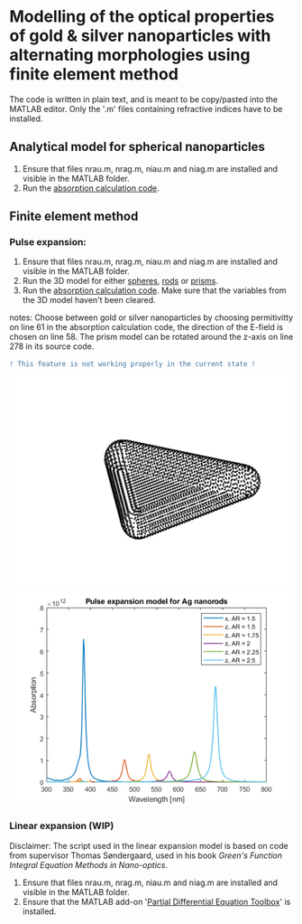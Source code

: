 # Modelling of the optical properties of gold & silver nanoparticles with alternating morphologies using finite element method
The code is written in plain text, and is meant to be copy/pasted into the MATLAB editor. Only the '.m' files containing refractive indices have to be installed.
## Analytical model for spherical nanoparticles
  1. Ensure that files nrau.m, nrag.m, niau.m and niag.m are installed and visible in the MATLAB folder.
  2. Run the [absorption calculation code](https://github.com/Lasseb200/P3/blob/main/MATLAB%20Analytical%20model%20for%20spherical%20nanoparticles).
## Finite element method
### Pulse expansion:
  1. Ensure that files nrau.m, nrag.m, niau.m and niag.m are installed and visible in the MATLAB folder.
  2. Run the 3D model for either [spheres](https://github.com/Lasseb200/P3/blob/main/MATLAB-finite-element-method/Pulse%20expansion/Sphere%20point%20model%20with%20normal%20vectors%20and%20area%20calculations), [rods](https://github.com/Lasseb200/P3/blob/main/MATLAB-finite-element-method/Pulse%20expansion/Rod%20point%20model%20with%20normal%20vectors%20and%20area%20calculations) or [prisms](https://github.com/Lasseb200/P3/blob/main/MATLAB-finite-element-method/Pulse%20expansion/Prism%20point%20model%20with%20normal%20vectors%20and%20area%20calculations).
  3. Run the [absorption calculation code](https://github.com/Lasseb200/P3/blob/main/MATLAB-finite-element-method/Pulse%20expansion/Calculation%20and%20plot%20of%20absorption%20cross%20section). Make sure that the variables from the 3D model haven't been cleared.
  
notes: Choose between gold or silver nanoparticles by choosing permitivitty on line 61 in the absorption calculation code, the direction of the E-field is chosen on line 58. The prism model can be rotated around the z-axis on line 278 in its source code. 
```diff
! This feature is not working properly in the current state !
```

![3D_point_model_of_prism](3D_point_model_of_prism.png) ![Ag_rods_plot](Ag_rods_plot.png)
### Linear expansion (WIP)
Disclaimer: The script used in the linear expansion model is based on code from supervisor Thomas Søndergaard, used in his book *Green's Function Integral Equation Methods in Nano-optics*.
  1. Ensure that files nrau.m, nrag.m, niau.m and niag.m are installed and visible in the MATLAB folder.
  2. Ensure that the MATLAB add-on '[Partial Differential Equation Toolbox](https://se.mathworks.com/products/pde.html)' is installed.
